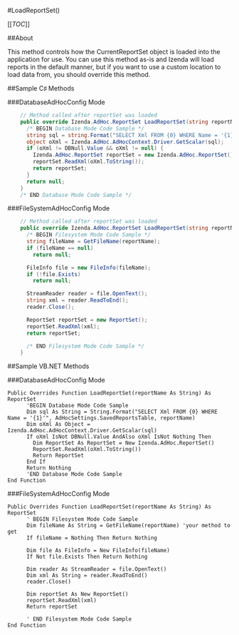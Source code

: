 #LoadReportSet()

[[_TOC_]]

##About

This method controls how the CurrentReportSet object is loaded into the application for use. You can use this method as-is and Izenda will load reports in the default manner, but if you want to use a custom location to load data from, you should override this method.

##Sample C♯ Methods

###DatabaseAdHocConfig Mode

```csharp
    // Method called after reportSet was loaded
    public override Izenda.AdHoc.ReportSet LoadReportSet(string reportName) {
      /* BEGIN Database Mode Code Sample */
      string sql = string.Format("SELECT Xml FROM {0} WHERE Name = '{1}'", AdHocSettings.SavedReportsTable, reportName);
      object oXml = Izenda.AdHoc.AdHocContext.Driver.GetScalar(sql);
      if (oXml != DBNull.Value && oXml != null) {
        Izenda.AdHoc.ReportSet reportSet = new Izenda.AdHoc.ReportSet();
        reportSet.ReadXml(oXml.ToString());
        return reportSet;
      }
      return null;
    }
    /* END Database Mode Code Sample */
```

###FileSystemAdHocConfig Mode

```csharp    
    // Method called after reportSet was loaded
    public override Izenda.AdHoc.ReportSet LoadReportSet(string reportName) {
      /* BEGIN Filesystem Mode Code Sample */
      string fileName = GetFileName(reportName);
      if (fileName == null)
        return null;

      FileInfo file = new FileInfo(fileName);
      if (!file.Exists)
        return null;

      StreamReader reader = file.OpenText();
      string xml = reader.ReadToEnd();
      reader.Close();

      ReportSet reportSet = new ReportSet();
      reportSet.ReadXml(xml);
      return reportSet;

      /* END Filesystem Mode Code Sample */
    }
```

##Sample VB.NET Methods

###DatabaseAdHocConfig Mode

```visualbasic
Public Overrides Function LoadReportSet(reportName As String) As ReportSet
      'BEGIN Database Mode Code Sample
      Dim sql As String = String.Format("SELECT Xml FROM {0} WHERE Name = '{1}'", AdHocSettings.SavedReportsTable, reportName)
      Dim oXml As Object = Izenda.AdHoc.AdHocContext.Driver.GetScalar(sql)
      If oXml IsNot DBNull.Value AndAlso oXml IsNot Nothing Then
        Dim ReportSet As ReportSet = New Izenda.AdHoc.ReportSet()
        ReportSet.ReadXml(oXml.ToString())
        Return ReportSet
      End If
      Return Nothing
      'END Database Mode Code Sample
End Function
```

###FileSystemAdHocConfig Mode

```visualbasic
Public Overrides Function LoadReportSet(reportName As String) As ReportSet
      ' BEGIN Filesystem Mode Code Sample 
      Dim fileName As String = GetFileName(reportName) 'your method to get 
      If fileName = Nothing Then Return Nothing
      
      Dim file As FileInfo = New FileInfo(fileName)
      If Not file.Exists Then Return Nothing
      
      Dim reader As StreamReader = file.OpenText()
      Dim xml As String = reader.ReadToEnd()
      reader.Close()
      
      Dim reportSet As New ReportSet()
      reportSet.ReadXml(xml)
      Return reportSet
      
      ' END Filesystem Mode Code Sample
End Function
```